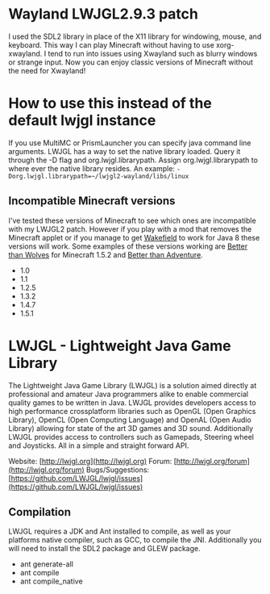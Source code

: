 # Wayland LWJGL2.9.3 patch
I used the SDL2 library in place of the X11 library for windowing, mouse, and keyboard. This way I can play Minecraft without having to use xorg-xwayland. I tend to run into issues using Xwayland such as blurry windows or strange input. Now you can enjoy classic versions of Minecraft without the need for Xwayland!

# How to use this instead of the default lwjgl instance
If you use MultiMC or PrismLauncher you can specify java command line arguments. LWJGL has a way to set the native library loaded. Query it through the -D flag and org.lwjgl.librarypath. Assign org.lwjgl.librarypath to where ever the native library resides. An example:
`
-Dorg.lwjgl.librarypath=~/lwjgl2-wayland/libs/linux
`

## Incompatible Minecraft versions
I've tested these versions of Minecraft to see which ones are incompatible with my LWJGL2 patch. However if you play with a mod that removes the Minecraft applet or if you manage to get [Wakefield](https://github.com/openjdk/wakefield) to work for Java 8 these versions will work. Some examples of these versions working are [Better than Wolves](https://github.com/BTW-Community) for Minecraft 1.5.2 and [Better than Adventure](https://www.betterthanadventure.net/).
- 1.0
- 1.1
- 1.2.5
- 1.3.2
- 1.4.7
- 1.5.1

LWJGL - Lightweight Java Game Library
======

The Lightweight Java Game Library (LWJGL) is a solution aimed directly at professional and amateur Java programmers alike to enable commercial quality games to be written in Java. 
LWJGL provides developers access to high performance crossplatform libraries such as OpenGL (Open Graphics Library), OpenCL (Open Computing Language) and OpenAL (Open Audio Library) allowing for state of the art 3D games and 3D sound.
Additionally LWJGL provides access to controllers such as Gamepads, Steering wheel and Joysticks.
All in a simple and straight forward API.

Website: [http://lwjgl.org](http://lwjgl.org)
Forum: [http://lwjgl.org/forum](http://lwjgl.org/forum)
Bugs/Suggestions: [https://github.com/LWJGL/lwjgl/issues](https://github.com/LWJGL/lwjgl/issues)

Compilation
-----------

LWJGL requires a JDK and Ant installed to compile, as well as your platforms native compiler, such as GCC, to compile the JNI. Additionally you will need to install the SDL2 package and GLEW package.

* ant generate-all
* ant compile
* ant compile_native
